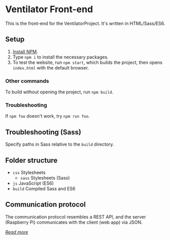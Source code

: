 # Ventilator Front-end
This is the front-end for the VentilatorProject. It's written in HTML/Sass/ES6.

## Setup
1. [Install NPM](https://www.npmjs.com/get-npm).
2. Type `npm i` to install the necessary packages.
3. To test the website, run `npm start`, which builds the project, then opens `index.html` with the default browser.

### Other commands
To build without opening the project, run `npm build`.

### Troubleshooting
If `npm foo` doesn't work, try `npm run foo`.

## Troubleshooting (Sass)
Specify paths in Sass relative to the `build` directory.

## Folder structure
- `css` Stylesheets
    - `sass` Stylesheets (Sass)
- `js` JavaScript (ES6)
- `build` Compiled Sass and ES6

## Communication protocol
The communication protocol resembles a REST API, and the server (Raspberry Pi) communicates with the client (web app) via JSON.

*[Read more](./protocol.md)*